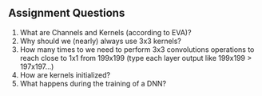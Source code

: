 ## Assignment Questions

1. What are Channels and Kernels (according to EVA)?
2. Why should we (nearly) always use 3x3 kernels?
3. How many times to we need to perform 3x3 convolutions operations to reach close to 1x1 from 199x199 (type each layer output like 199x199 > 197x197...)
4. How are kernels initialized? 
5. What happens during the training of a DNN?
